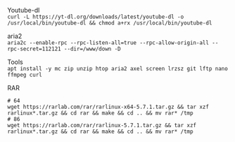 Youtube-dl   
`curl -L https://yt-dl.org/downloads/latest/youtube-dl -o /usr/local/bin/youtube-dl && chmod a+rx /usr/local/bin/youtube-dl`

aria2   
`aria2c --enable-rpc --rpc-listen-all=true --rpc-allow-origin-all --rpc-secret=112121 --dir=/www/down -D`

Tools  
`apt install -y mc zip unzip htop aria2 axel screen lrzsz git lftp nano ffmpeg curl`

RAR  
```
# 64
wget https://rarlab.com/rar/rarlinux-x64-5.7.1.tar.gz && tar xzf rarlinux*.tar.gz && cd rar && make && cd .. && mv rar* /tmp 
# 86
wget https://rarlab.com/rar/rarlinux-5.7.1.tar.gz && tar xzf rarlinux*.tar.gz && cd rar && make && cd .. && mv rar* /tmp
```
